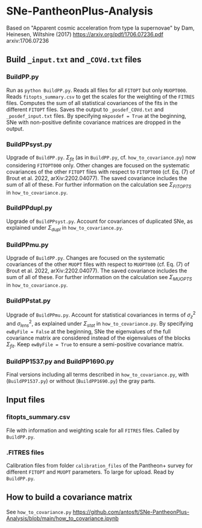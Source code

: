 # SNe-PantheonPlus-Analysis

Based on "Apparent cosmic acceleration from type Ia supernovae" by Dam, Heinesen, Wiltshire (2017) https://arxiv.org/pdf/1706.07236.pdf arxiv:1706.07236 

## Build `_input.txt` and `_COVd.txt` files



### BuildPP.py

Run as `python BuildPP.py`. Reads all files for all `FITOPT` but only `MUOPT000`. Reads `fitopts_summary.csv` to get the scales for the weighting of the `FITRES` files. Computes the sum of all statistical covariances of the fits in the different `FITOPT` files. Saves the output to `_posdef_COVd.txt` and `_posdef_input.txt` files. By specifying `mkposdef = True` at the beginning, SNe with non-positive definite covariance matrices are dropped in the output. 

### BuildPPsyst.py

Upgrade of `BuildPP.py`. $\Sigma_{fit}$ (as in `BuildPP.py`, cf. `how_to_covariance.py`) now considering `FITOPT000` only. Other changes are focused on the systematic covariances of the other `FITOPT` files with respect to `FITOPT000` (cf. Eq. (7) of Brout et al. 2022, arXiv:2202.04077). The saved covariance includes the sum of all of these. For further information on the calculation see $\Sigma_{FITOPTS}$ in `how_to_covariance.py`.

### BuildPPdupl.py

Upgrade of `BuildPPsyst.py`. Account for covariances of duplicated SNe, as explained under $\Sigma_{dupl}$ in `how_to_covariance.py`.

### BuildPPmu.py

Upgrade of `BuildPP.py`. Changes are focused on the systematic covariances of the other `MUOPT` files with respect to `MUOPT000` (cf. Eq. (7) of Brout et al. 2022, arXiv:2202.04077). The saved covariance includes the sum of all of these. For further information on the calculation see $\Sigma_{MUOPTS}$ in `how_to_covariance.py`.

### BuildPPstat.py

Upgrade of `BuildPPmu.py`. Account for statistical covariances in terms of $\sigma_z^2$ and $\sigma_{lens}^2$, as explained under $\Sigma_{stat}$ in `how_to_covariance.py`. By specifying `ewByFile = False` at the beginning, SNe the eigenvalues of the full covariance matrix are considered instead of the eigenvalues of the blocks $\Sigma_{fit}$. Keep `ewByFile = True` to ensure a semi-positive covariance matrix.

### BuildPP1537.py and BuildPP1690.py

Final versions including all terms described in `how_to_covariance.py`, with (`BuildPP1537.py`) or without (`BuildPP1690.py`) the gray parts.

## Input files 

### fitopts_summary.csv

File with information and weighting scale for all `FITRES` files. Called by `BuildPP.py`.

### .FITRES files

Calibration files from folder `calibration_files` of the Pantheon+ survey for different `FITOPT` and `MUOPT` parameters. To large for upload. Read by `BuildPP.py`.

## How to build a covariance matrix

See `how_to_covariance.py` https://github.com/antosft/SNe-PantheonPlus-Analysis/blob/main/how_to_covariance.ipynb
